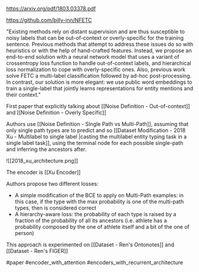 https://arxiv.org/pdf/1803.03378.pdf

https://github.com/billy-inn/NFETC

"Existing methods rely on distant supervision and are thus susceptible to noisy labels that can be out-of-context or overly-specific for the training sentence. Previous methods that attempt to address these issues do so with heuristics or with the help of hand-crafted features. Instead, we propose an end-to-end solution with a neural network model that uses a variant of crossentropy loss function to handle out-of-context labels, and hierarchical loss normalization to cope with overly-specific ones. Also, previous work solve FETC a multi-label classification followed by ad-hoc post-processing. In contrast, our solution is more elegant: we use public word embeddings to train a single-label that jointly learns representations for entity mentions and their context."

First paper that explicitly talking about [[Noise Definition - Out-of-context]] and [[Noise Definition - Overly Specific]]

Authors use [[Noise Definition - SIngle Path vs Multi-Path]], assuming that only single path types are to predict and so [[Dataset Modification - 2018 Xu - Multilabel to single label |casting the multilabel entity typing task in a single label task]], using the terminal node for each possible single-path and inferring the ancestors after.

![[2018_xu_architecture.png]]

The encoder is [[Xu Encoder]]

Authors propose two different losses:

- A simple modification of the BCE to apply on Multi-Path examples: in this case, if the type with the max probability is one of the multi-path types, then is considered correct
- A hierarchy-aware loss: the probability of each type is raised by a fraction of the probability of all its ancestors (i.e. athlete has a probability composed by the one of athlete itself and a bit of the one of person)

This approach is experimented on [[Dataset - Ren's Ontonotes]] and [[Dataset - Ren's FIGER]]

#paper #encoder_with_attention #encoders_with_recurrent_architecture